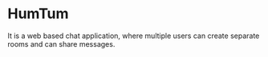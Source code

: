# HumTum
It is a web based chat application, where multiple users can create separate rooms and can share messages.

